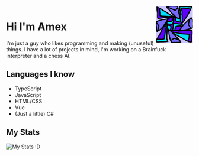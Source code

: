 <img src="icon.png" align="right" width="100px" height="100px"/>

# Hi I'm Amex

I'm just a guy who likes programming and making (unuseful) things.
I have a lot of projects in mind, I'm working on a Brainfuck interpreter and a chess AI.

## Languages I know

- TypeScript
- JavaScript
- HTML/CSS
- Vue
- (Just a little) C#

## My Stats

![My Stats :D](https://github-readme-stats.vercel.app/api?username=ItsAmex&theme=dark)

